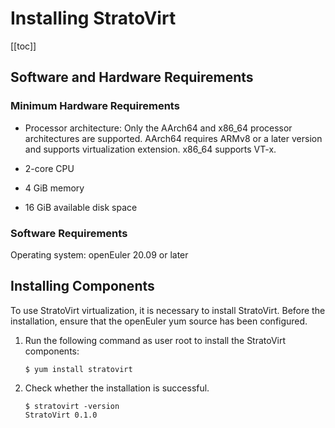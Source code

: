 # Installing StratoVirt

[[toc]]

## Software and Hardware Requirements

### Minimum Hardware Requirements

- Processor architecture: Only the AArch64 and x86_64 processor architectures are supported. AArch64 requires ARMv8 or a later version and supports virtualization extension. x86_64 supports VT-x.

- 2-core CPU
- 4 GiB memory
- 16 GiB available disk space

### Software Requirements

Operating system: openEuler 20.09 or later



## Installing Components

To use StratoVirt virtualization, it is necessary to install StratoVirt. Before the installation, ensure that the openEuler yum source has been configured.

1. Run the following command as user root to install the StratoVirt components:

   ```
   $ yum install stratovirt
   ```


2. Check whether the installation is successful.

   ```
   $ stratovirt -version
   StratoVirt 0.1.0
   ```


